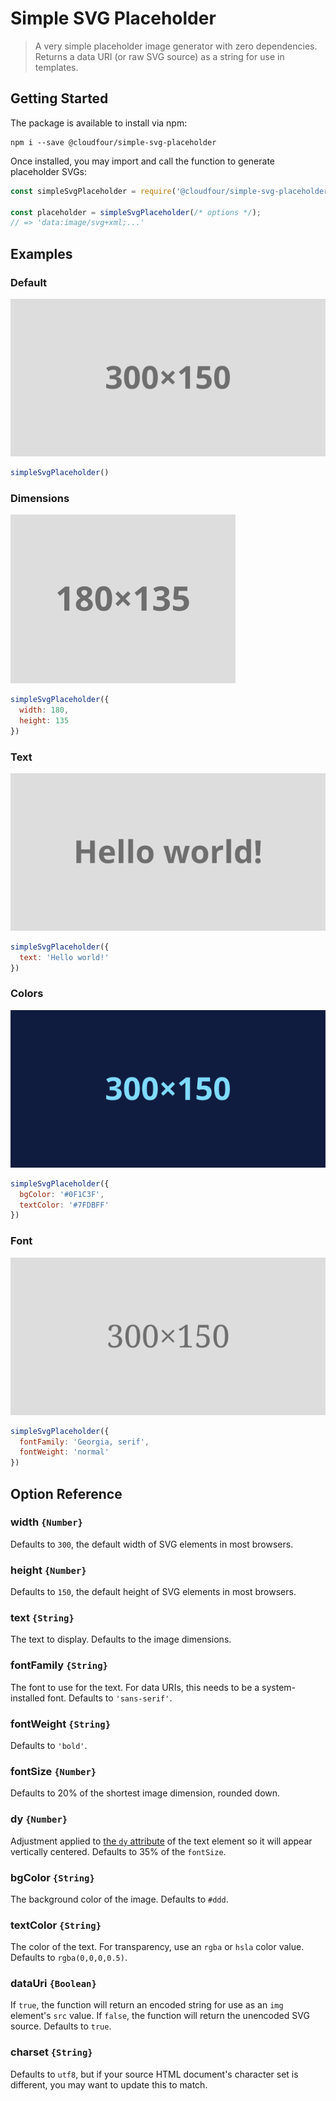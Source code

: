 # Simple SVG Placeholder

> A very simple placeholder image generator with zero dependencies. Returns a data URI (or raw SVG source) as a string for use in templates.

## Getting Started

The package is available to install via npm:

```
npm i --save @cloudfour/simple-svg-placeholder
```

Once installed, you may import and call the function to generate placeholder SVGs:

```javascript
const simpleSvgPlaceholder = require('@cloudfour/simple-svg-placeholder');

const placeholder = simpleSvgPlaceholder(/* options */);
// => 'data:image/svg+xml;...'
```

## Examples

### Default

![](./examples/default.svg?sanitize=true)

```javascript
simpleSvgPlaceholder()
```

### Dimensions

![](./examples/size.svg?sanitize=true)

```javascript
simpleSvgPlaceholder({
  width: 180,
  height: 135 
})
```

### Text

![](./examples/text.svg?sanitize=true)

```javascript
simpleSvgPlaceholder({
  text: 'Hello world!' 
})
```

### Colors

![](./examples/color.svg?sanitize=true)

```javascript
simpleSvgPlaceholder({
  bgColor: '#0F1C3F',
  textColor: '#7FDBFF'
})
```

### Font

![](./examples/font.svg?sanitize=true)

```javascript
simpleSvgPlaceholder({
  fontFamily: 'Georgia, serif',
  fontWeight: 'normal'
})
```

## Option Reference

### width `{Number}`

Defaults to `300`, the default width of SVG elements in most browsers.

### height `{Number}`

Defaults to `150`, the default height of SVG elements in most browsers.

### text `{String}`

The text to display. Defaults to the image dimensions.

### fontFamily `{String}`

The font to use for the text. For data URIs, this needs to be a system-installed font. Defaults to `'sans-serif'`.

### fontWeight `{String}`

Defaults to `'bold'`.

### fontSize `{Number}`

Defaults to 20% of the shortest image dimension, rounded down.

### dy `{Number}`

Adjustment applied to [the `dy` attribute](https://developer.mozilla.org/en-US/docs/Web/SVG/Attribute/dy) of the text element so it will appear vertically centered. Defaults to 35% of the `fontSize`.

### bgColor `{String}`

The background color of the image. Defaults to `#ddd`.

### textColor `{String}`

The color of the text. For transparency, use an `rgba` or `hsla` color value. Defaults to `rgba(0,0,0,0.5)`.

### dataUri `{Boolean}`

If `true`, the function will return an encoded string for use as an `img` element's `src` value. If `false`, the function will return the unencoded SVG source. Defaults to `true`.

### charset `{String}`

Defaults to `utf8`, but if your source HTML document's character set is different, you may want to update this to match.

